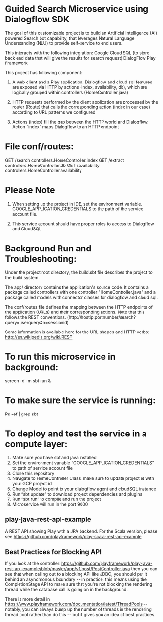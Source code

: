 
# Guided Search Microservice using Dialogflow SDK

The goal of this customizable project is to build an Artificial Intelligence (AI) powered Search bot capability, that leverages Natural Language Understanding (NLU) to provide self-service to end users.

This interacts with the following integration:
Google Cloud SQL (to store back end data that will give the results for search request)
DialogFlow
Play Framework

This project has following component:
1) A web client and a Play application. Dialogflow and cloud sql features are exposed via HTTP by actions (index, availability, db), which are logically grouped within controllers (HomeController.java)

2) HTTP requests performed by the client application are processed by the router (Route) that calls the corresponding action (index in our case) according to URL patterns we configured

3) Actions (index) fill the gap between the HTTP world and Dialogflow. Action “index” maps Dialogflow to an HTTP endpoint

# File conf/routes:
GET     /search                     controllers.HomeController.index
GET     /extract                    controllers.HomeController.db
GET     /availability               controllers.HomeController.availability

# Please Note
1) When setting up the project in IDE, set the environment variable. GOOGLE_APPLICATION_CREDENTIALS to the path of the service account file.

2) This service account should have proper roles to access to Dialogflow and CloudSQL


# Background Run and Troubleshooting:

Under the project root directory, the build.sbt file describes the project to the build system.

The app/ directory contains the application's source code. It contains a package called controllers with one controller "HomeController.java" and a package called models with connector classes for dialogflow and cloud sql.

The conf/routes file defines the mapping between the HTTP endpoints of the application (URLs) and their corresponding actions. Note that this follows the REST conventions. (http://hostip:portnumber/search?query=userquery&n=sessionid)

Some information is available here for the URL shapes and HTTP verbs:
http://en.wikipedia.org/wiki/REST

# To run this microservice in background:
screen -d -m sbt run &

# To make sure the service is running:
Ps -ef | grep sbt

# To deploy and test the service in a compute layer:
1) Make sure you have sbt and java installed
2) Set the environment variable “GOOGLE_APPLICATION_CREDENTIALS” to path of service account file
3) Clone this repository
4) Navigate to HomeController Class, make sure to update project id with your GCP project id
5) Change Model to point to your dialogflow agent and cloudSQL instance
6) Run “sbt update” to download project dependencies and plugins
7) Run “sbt run” to compile and run the project
8) Microservice will run in the port 9000


## play-java-rest-api-example

A REST API showing Play with a JPA backend.  For the Scala version, please see https://github.com/playframework/play-scala-rest-api-example

## Best Practices for Blocking API

If you look at the controller: https://github.com/playframework/play-java-rest-api-example/blob/master/app/v1/post/PostController.java
then you can see that when calling out to a blocking API like JDBC, you should put it behind an asynchronous boundary -- in practice, this means using the CompletionStage API to make sure that you're not blocking the rendering thread while the database call is going on in the background.


There is more detail in https://www.playframework.com/documentation/latest/ThreadPools -- notably, you can always bump up the number of threads in the rendering thread pool rather than do this -- but it gives you an idea of best practices.
